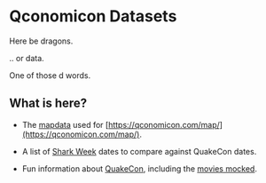 # Qconomicon Datasets

Here be dragons.



.. or data.

One of those d words.

## What is here?

* The [mapdata](/datasets/mapdata) used for [https://qconomicon.com/map/](https://qconomicon.com/map/).

* A list of [Shark Week](/datasets/sharkweek) dates to compare against QuakeCon dates.

* Fun information about [QuakeCon](/datasets/quakecon), including the [movies mocked](/datasets/quakecon/quakecon_movies.csv).